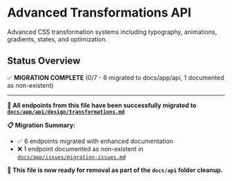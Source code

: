 # Advanced Transformations API

Advanced CSS transformation systems including typography, animations, gradients, states, and optimization.

## Status Overview

✅ **MIGRATION COMPLETE** (0/7 - 6 migrated to docs/app/api, 1 documented as non-existent)

---

**🎯 All endpoints from this file have been successfully migrated to [`docs/app/api/design/transformations.md`](../app/api/design/transformations.md)**

**📋 Migration Summary:**

- ✅ 6 endpoints migrated with enhanced documentation
- ❌ 1 endpoint documented as non-existent in [`docs/app/issues/migration-issues.md`](../app/issues/migration-issues.md)

**📁 This file is now ready for removal as part of the `docs/api` folder cleanup.**
